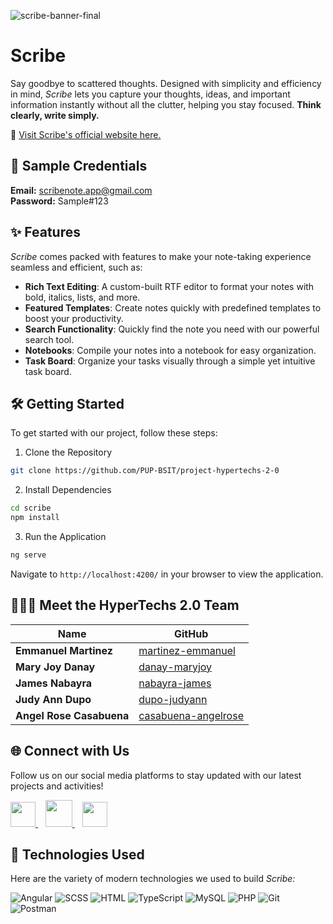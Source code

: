 ![scribe-banner-final](https://github.com/PUP-BSIT/project-hypertechs-2-0/assets/132433730/38db318b-aac9-495b-a459-579513167e35)

# Scribe

Say goodbye to scattered thoughts. Designed with simplicity and efficiency in mind, _Scribe_ lets you capture your thoughts, ideas, and important information instantly without all the clutter, helping you stay focused. **Think clearly, write simply.**

🔗 [Visit Scribe's official website here.](https://scribenote.tech/)<br>

## 📃 Sample Credentials<br>

**Email:** scribenote.app@gmail.com<br>
**Password:** Sample#123

## ✨ Features

_Scribe_ comes packed with features to make your note-taking experience seamless and efficient, such as:

- **Rich Text Editing**: A custom-built RTF editor to format your notes with bold, italics, lists, and more. <br>
- **Featured Templates**: Create notes quickly with predefined templates to boost your productivity. <br>
- **Search Functionality**: Quickly find the note you need with our powerful search tool. <br>
- **Notebooks**: Compile your notes into a notebook for easy organization. <br>
- **Task Board**: Organize your tasks visually through a simple yet intuitive task board.

## 🛠️ Getting Started

To get started with our project, follow these steps:

1. Clone the Repository

```bash
git clone https://github.com/PUP-BSIT/project-hypertechs-2-0
```

2. Install Dependencies

```bash
cd scribe
npm install
```

3. Run the Application

```bash
ng serve
```

Navigate to `http://localhost:4200/` in your browser to view the application.

## 🧑🏻‍💻 Meet the HyperTechs 2.0 Team

| Name                     | GitHub                                                        |
| ------------------------ | ------------------------------------------------------------- |
| **Emmanuel Martinez**    | [martinez-emmanuel](https://github.com/martinez-emmanuel)     |
| **Mary Joy Danay**       | [danay-maryjoy](https://github.com/danay-maryjoy)             |
| **James Nabayra**        | [nabayra-james](https://github.com/nabayra-james)             |
| **Judy Ann Dupo**        | [dupo-judyann](https://github.com/dupo-judyann)               |
| **Angel Rose Casabuena** | [casabuena-angelrose](https://github.com/casabuena-angelrose) |

## 🌐 Connect with Us

Follow us on our social media platforms to stay updated with our latest projects and activities!

<p align="left">
    <a href="mailto:scribenote.app@gmail.com">
        <img src="https://github.com/PUP-BSIT/project-hypertechs-2-0/assets/132433730/865b19e3-c813-473a-aa89-b6dd7cb5e81e" width="40" height="40">
    </a>
    &nbsp;&nbsp;
    <a href="https://x.com/app_scribe">
        <img src="https://github.com/PUP-BSIT/project-hypertechs-2-0/assets/132433730/8cba5d54-e0d8-4adb-9878-3d0ef90c7288" width="43" height="43">
    </a>
    &nbsp;&nbsp;
    <a href="https://www.instagram.com/scribe_hypertechs/">
        <img src="https://github.com/PUP-BSIT/project-hypertechs-2-0/assets/146575214/9d34e2d8-a477-4420-aff3-adae9b1bc84a" width="40" height="40">
    </a>
</p>

## 📱 Technologies Used

Here are the variety of modern technologies we used to build _Scribe:_

<p align="left">
  <img src="https://img.shields.io/badge/Angular-DD0031?style=for-the-badge&logo=angular&logoColor=white" alt="Angular">
  <img src="https://img.shields.io/badge/SCSS-CC6699?style=for-the-badge&logo=sass&logoColor=white" alt="SCSS">
  <img src="https://img.shields.io/badge/HTML-E34F26?style=for-the-badge&logo=html5&logoColor=white" alt="HTML">
  <img src="https://img.shields.io/badge/TypeScript-007ACC?style=for-the-badge&logo=typescript&logoColor=white" alt="TypeScript">
  <img src="https://img.shields.io/badge/MySQL-4479A1?style=for-the-badge&logo=mysql&logoColor=white" alt="MySQL">
  <img src="https://img.shields.io/badge/PHP-777BB4?style=for-the-badge&logo=php&logoColor=white" alt="PHP">
  <img src="https://img.shields.io/badge/Git-F05032?style=for-the-badge&logo=git&logoColor=white" alt="Git">
  <img src="https://img.shields.io/badge/Postman-FF6C37?style=for-the-badge&logo=postman&logoColor=white" alt="Postman">
</p>
